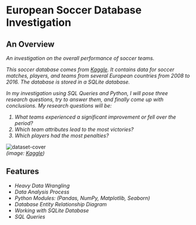# European Soccer Database Investigation
## An Overview
<i>
An investigation on the overall performance of soccer teams.

This soccer database comes from [Kaggle](https://www.kaggle.com/datasets/hugomathien/soccer). It contains data for soccer matches, players, and teams from several European countries from 2008 to 2016. The database is stored in a SQLite database.

In my investigation using SQL Queries and Python, I will pose three research questions, try to answer them, and finally come up with conclusions. My research questions will be:
1. What teams experienced a significant improvement or fell over the period?
2. Which team attributes lead to the most victories?
3. Which players had the most penalties?
</i>

![dataset-cover](https://github.com/HaCkeMati314n/european-soccer-database-investigation/assets/94754426/0705aca5-1911-4bde-8f34-4440beac184d)
<br>
<i>(image: [Kaggle](https://www.kaggle.com/datasets/hugomathien/soccer))</i>
<br>

## Features
<i>
  
* Heavy Data Wrangling
* Data Analysis Process
* Python Modules: (Pandas, NumPy, Matplotlib, Seaborn)
* Database Entity Relationship Diagram
* Working with SQLite Database
* SQL Queries
</i>
